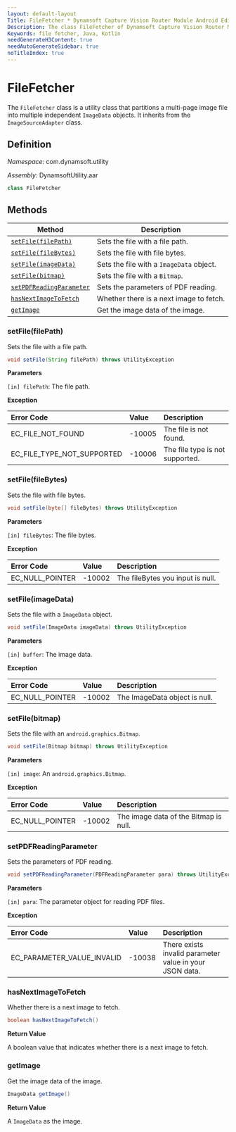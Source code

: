 ```yaml
---
layout: default-layout
Title: FileFetcher * Dynamsoft Capture Vision Router Module Android Edition API Reference
Description: The class FileFetcher of Dynamsoft Capture Vision Router Module is a utility class that partitions a multi-page image file into multiple independent ImageData objects.
Keywords: file fetcher, Java, Kotlin
needGenerateH3Content: true
needAutoGenerateSidebar: true
noTitleIndex: true
---
```


# FileFetcher

The `FileFetcher` class is a utility class that partitions a multi-page image file into multiple independent `ImageData` objects. It inherits from the `ImageSourceAdapter` class.

## Definition

*Namespace:* com.dynamsoft.utility

*Assembly:* DynamsoftUtility.aar

```java
class FileFetcher
```

## Methods

| Method | Description |
| ------ | ----------- |
| [`setFile(filePath)`](#setfilefilepath) | Sets the file with a file path. |
| [`setFile(fileBytes)`](#setfilefilebytes) | Sets the file with file bytes. |
| [`setFile(imageData)`](#setfileimagedata) | Sets the file with a `ImageData` object. |
| [`setFile(bitmap)`](#setfilebitmap) | Sets the file with a `Bitmap`. |
| [`setPDFReadingParameter`](#setpdfreadingparameter) | Sets the parameters of PDF reading. |
| [`hasNextImageToFetch`](#hasnextimagetofetch) | Whether there is a next image to fetch. |
| [`getImage`](#getimage) | Get the image data of the image. |

### setFile(filePath)

Sets the file with a file path.

```java
void setFile(String filePath) throws UtilityException
```

**Parameters**

`[in] filePath`: The file path.

**Exception**

| Error Code | Value | Description |
| :--------- | :---- | :---------- |
| EC_FILE_NOT_FOUND | -10005 | The file is not found. |
| EC_FILE_TYPE_NOT_SUPPORTED | -10006 | The file type is not supported. |

### setFile(fileBytes)

Sets the file with file bytes.

```java
void setFile(byte[] fileBytes) throws UtilityException
```

**Parameters**

`[in] fileBytes`: The file bytes.  

**Exception**

| Error Code | Value | Description |
| :--------- | :---- | :---------- |
| EC_NULL_POINTER | -10002 | The fileBytes you input is null. |

### setFile(imageData)

Sets the file with a `ImageData` object.

```java
void setFile(ImageData imageData) throws UtilityException
```

**Parameters**

`[in] buffer`: The image data.

**Exception**

| Error Code | Value | Description |
| :--------- | :---- | :---------- |
| EC_NULL_POINTER | -10002 | The ImageData object is null. |

### setFile(bitmap)

Sets the file with an `android.graphics.Bitmap`.

```java
void setFile(Bitmap bitmap) throws UtilityException
```

**Parameters**

`[in] image`: An `android.graphics.Bitmap`.

**Exception**

| Error Code | Value | Description |
| :--------- | :---- | :---------- |
| EC_NULL_POINTER | -10002 | The image data of the Bitmap is null. |

### setPDFReadingParameter

Sets the parameters of PDF reading.

```java
void setPDFReadingParameter(PDFReadingParameter para) throws UtilityException
```

**Parameters**

`[in] para`: The parameter object for reading PDF files.

**Exception**

| Error Code | Value | Description |
| :--------- | :---- | :---------- |
| EC_PARAMETER_VALUE_INVALID | -10038 | There exists invalid parameter value in your JSON data. |

### hasNextImageToFetch

Whether there is a next image to fetch.

```java
boolean hasNextImageToFetch()
```

**Return Value**

A boolean value that indicates whether there is a next image to fetch.

### getImage

Get the image data of the image.

```java
ImageData getImage()
```

**Return Value**

A `ImageData` as the image.
